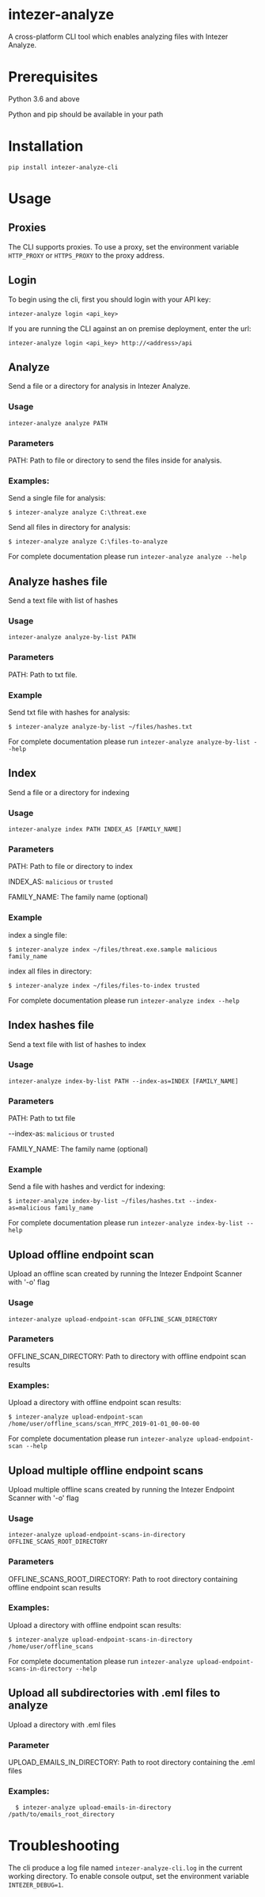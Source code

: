 # intezer-analyze

A cross-platform CLI tool which enables analyzing files with Intezer Analyze.

# Prerequisites
Python 3.6 and above

Python and pip should be available in your path

# Installation
`pip install intezer-analyze-cli`

# Usage

## Proxies
The CLI supports proxies. To use a proxy, set the environment variable `HTTP_PROXY` or `HTTPS_PROXY` to the proxy address.

## Login
To begin using the cli, first you should login with your API key:

`intezer-analyze login <api_key>`

If you are running the CLI against an on premise deployment, enter the url:

`intezer-analyze login <api_key> http://<address>/api`
 

## Analyze
Send a file or a directory for analysis in Intezer Analyze.

### Usage
`intezer-analyze analyze PATH`

### Parameters
PATH: Path to file or directory to send the files inside for analysis.

###  Examples:
Send a single file for analysis:

    $ intezer-analyze analyze C:\threat.exe

Send all files in directory for analysis:

    $ intezer-analyze analyze C:\files-to-analyze

For complete documentation please run `intezer-analyze analyze --help`
 
## Analyze hashes file
Send a text file with list of hashes

### Usage
`intezer-analyze analyze-by-list PATH`

### Parameters
PATH: Path to txt file.

### Example
Send txt file with hashes for analysis:

    $ intezer-analyze analyze-by-list ~/files/hashes.txt

For complete documentation please run `intezer-analyze analyze-by-list --help`

## Index
Send a file or a directory for indexing

### Usage
`intezer-analyze index PATH INDEX_AS [FAMILY_NAME]`

### Parameters
PATH: Path to file or directory to index

INDEX_AS: `malicious` or `trusted`

FAMILY_NAME: The family name (optional)

### Example
index a single file:
    
    $ intezer-analyze index ~/files/threat.exe.sample malicious family_name
    
index all files in directory:

    $ intezer-analyze index ~/files/files-to-index trusted

For complete documentation please run `intezer-analyze index --help`

## Index hashes file
Send a text file with list of hashes to index

### Usage 
`intezer-analyze index-by-list PATH --index-as=INDEX [FAMILY_NAME]`

### Parameters
PATH: Path to txt file 

--index-as: `malicious` or `trusted`

FAMILY_NAME: The family name (optional)

### Example
Send a file with hashes and verdict for indexing:
 
    $ intezer-analyze index-by-list ~/files/hashes.txt --index-as=malicious family_name

For complete documentation please run `intezer-analyze index-by-list --help`

## Upload offline endpoint scan
Upload an offline scan created by running the Intezer Endpoint Scanner with '-o' flag

### Usage
`intezer-analyze upload-endpoint-scan OFFLINE_SCAN_DIRECTORY`

### Parameters
OFFLINE_SCAN_DIRECTORY: Path to directory with offline endpoint scan results

### Examples:
Upload a directory with offline endpoint scan results:
    
    $ intezer-analyze upload-endpoint-scan /home/user/offline_scans/scan_MYPC_2019-01-01_00-00-00

For complete documentation please run `intezer-analyze upload-endpoint-scan --help`

## Upload multiple offline endpoint scans
Upload multiple offline scans created by running the Intezer Endpoint Scanner with '-o' flag

### Usage
`intezer-analyze upload-endpoint-scans-in-directory OFFLINE_SCANS_ROOT_DIRECTORY`

### Parameters
OFFLINE_SCANS_ROOT_DIRECTORY: Path to root directory containing offline endpoint scan results

### Examples:
Upload a directory with offline endpoint scan results:
    
    $ intezer-analyze upload-endpoint-scans-in-directory /home/user/offline_scans

For complete documentation please run `intezer-analyze upload-endpoint-scans-in-directory --help`

## Upload all subdirectories with .eml files to analyze
Upload a directory with .eml files

### Parameter
UPLOAD_EMAILS_IN_DIRECTORY: Path to root directory containing the .eml files

### Examples:
      $ intezer-analyze upload-emails-in-directory /path/to/emails_root_directory

# Troubleshooting
The cli produce a log file named `intezer-analyze-cli.log` in the current working directory.
To enable console output, set the environment variable `INTEZER_DEBUG=1`.
